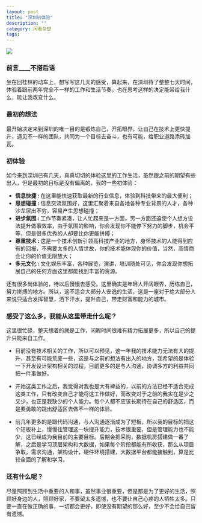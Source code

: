 ```yaml
---
layout: post
title: "深圳初体验"
description: ""
category: 闲看杂想
tags: 
---
```

![](http://www.mojiaqin.cn/images/2016/0428/shenzhen.jpg)   

###  前言____不搭后语

坐在回桂林的动车上，想写写这几天的感受，算起来，在深圳待了整整七天时间，体验着跟前两年完全不一样的工作和生活节奏。也在思考这样的决定能带给我什么，能让我改变什么。

### 最初的想法  

最开始决定来到深圳的唯一目的是锻炼自己，开拓眼界，让自己在技术上更快提升，遇见不一样的团队，共同为一个目标去奋斗，也有可能，给职业道路添砖加瓦。

###  初体验  

如今来到深圳已有几天，真真切切的体验这里的工作生活，虽然跟之前的期望有些出入，但是最初的目标是没有偏离的。我的一些初体验：   
   
- <b>信息快捷 : </b>在这里能快速获取最新的行业信息，体验到科技带来的最大便利；  
- <b>思想碰撞 : </b>信息交流氛围好，这里汇聚着来自各地各种专业背景的人才，各种沙龙层出不穷，容易产生思想碰撞；  
- <b>进步氛围 : </b>工作节奏紧凑，让人忙起来是一方面，另一方面还迫使个人想方设法提升做事效率，由于氛围的影响，你会发现你不能停下努力的脚步，机会平等，但是很多优秀的人却要比你更能拼搏；  
- <b>尊重技术 : </b>这是一个技术创新引领高科技产业的地方，身怀技术的人能得到应有的回报，不需要太多的人情世故，你的技术能体现你的价值，当然，高情商会让你的价值无限放大；  
- <b>多元文化 : </b>文化娱乐丰富，各种展览，演讲，培训随处可见，你会发现你想拓展自己的任何方面这里都能找到丰富的资源。  
  
还有很多尚体验的，待以后慢慢去感受。这里确实是年轻人开阔眼界，历练自己，努力拼搏的地方。所以，这不适合大部分人安逸的生活，这是一座对于绝大部分人来说只适合发挥智慧，洒下汗水，提升自己，带走财富和能力的城市。

###  感受了这么多，我能从这里带走什么呢？

这里很忙碌，整天想着的就是工作，闲暇时间很难有精力拓展更多，所以自己的提升只能来自工作。  

- 目前没有技术相关的工作，所以可以预见，这一年我的技术能力无法有大的提升，甚至有可能荒废一些，这是与之前的想法有出入的地方，我希望的是体验一下开发设计架构相关的过程，目前更多的是与人沟通，协调多方的利益共同把一件事做好。  

- 开始这类工作之后，我觉得对我也是大有裨益的，以前的方法已经不适合完成这类工作，只有改变自己才能将这工作做好，而改变对于之前的我实在是少之又少，也正是我缺少的个人能力。每个人都不应该长期待在自己的舒适区，而是要勇敢的跳出舒适区去做不一样的体验。
  
- 前几年更多的是跟代码沟通，与人沟通逐渐成为了短板，所以我的目标的把这个短板补上，慢慢往管理这一块提升能力，技术很重要，但是管理能力也不能少，这已经成为我目前的主要目标。后期会把采购，数据机房搭建做一番了解，之后是学习顶层架构和大数据，如果每个阶段都能有所收获，那么从项目争取，需求沟通，架构设计，硬件环境搭建，大数据平台都能接触到，算是比较全面的了解和学习。

###  还有什么呢？  

尽量照顾到生活中重要的人和事，虽然事业很重要，但是都是为了更好的生活，照顾好身边的人，照顾好家，不要留太多遗憾，也不要让自己心疼的人牺牲太多。只要一直在做正确的事，一切都会更好，即使没有期望的那么好，至少不会给自己留有遗憾。
